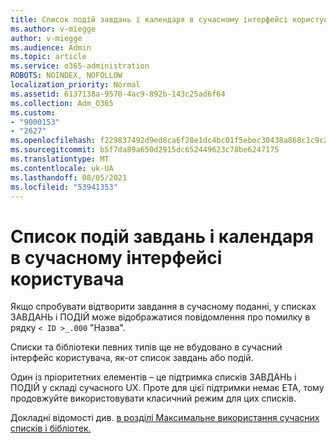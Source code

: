 ```yaml
---
title: Список подій завдань і календаря в сучасному інтерфейсі користувача
ms.author: v-miegge
author: v-miegge
ms.audience: Admin
ms.topic: article
ms.service: o365-administration
ROBOTS: NOINDEX, NOFOLLOW
localization_priority: Normal
ms.assetid: 6137138a-9570-4ac9-892b-143c25ad6f64
ms.collection: Adm_O365
ms.custom:
- "9000153"
- "2627"
ms.openlocfilehash: f229837492d9ed8ca6f28e1dc4bc01f5ebec30438a868c1c9c25640e4003ccc8
ms.sourcegitcommit: b5f7da89a650d2915dc652449623c78be6247175
ms.translationtype: MT
ms.contentlocale: uk-UA
ms.lasthandoff: 08/05/2021
ms.locfileid: "53941353"
---
```

# <a name="task-and-calendar-event-list-in-modern-ui"></a>Список подій завдань і календаря в сучасному інтерфейсі користувача

Якщо спробувати відтворити завдання в сучасному поданні, у списках ЗАВДАНЬ і ПОДІЙ може відображатися повідомлення про помилку в рядку `< ID >_.000` "Назва".

Списки та бібліотеки певних типів ще не вбудовано в сучасний інтерфейс користувача, як-от список завдань або подій.

Один із пріоритетних елементів – це підтримка списків ЗАВДАНЬ і ПОДІЙ у складі сучасного UX. Проте для цієї підтримки немає ETA, тому продовжуйте використовувати класичний режим для цих списків.

Докладні відомості див. [в розділі Максимальне використання сучасних списків і бібліотек.](https://docs.microsoft.com/sharepoint/dev/transform/modernize-userinterface-lists-and-libraries)
